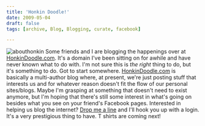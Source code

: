 ```yaml
---
title: 'Honkin Doodle!'
date: 2009-05-04
draft: false
tags: [archive, Blog, Blogging, curate, facebook]

---
```


![abouthonkin](https://chrisenns.com/wp-content/uploads/2009/05/abouthonkin1.jpg "abouthonkin") Some friends and I are blogging the happenings over at [HonkinDoodle.com](http://honkindoodle.com). It's a domain I've been sitting on for awhile and have never known what to do with. I'm not sure this is _the right_ thing to do, but it's something to do. Got to start somewhere. [HonkinDoodle.com](http://honkindoodle.com) is basically a multi-author blog where, at present, we're just posting stuff that interests us and for whatever reason doesn't fit the flow of our personal sites/blogs. Maybe I'm grasping at something that doesn't need to exist anymore, but I'm hoping that there's still some interest in what's going on besides what you see on your friend's Facebook pages. Interested in helping us blog the internet? [Drop me a line](mailto:chris.enns@gmail.com) and I'll hook you up with a login. It's a very prestigious thing to have. T shirts are coming next!